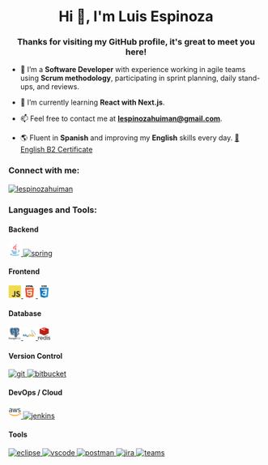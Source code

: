 <h1 align="center">Hi 👋, I'm Luis Espinoza</h1>
<h3 align="center">Thanks for visiting my GitHub profile, it's great to meet you here!</h3>

- 🔭 I’m a **Software Developer** with experience working in agile teams using **Scrum methodology**, participating in sprint planning, daily stand-ups, and reviews.

- 🌱 I’m currently learning **React with Next.js**.

- 📫 Feel free to contact me at **lespinozahuiman@gmail.com**.

- 🌎 Fluent in **Spanish** and improving my **English** skills every day. [📄 English B2 Certificate](https://cert.efset.org/t7zTSn)

<h3 align="left">Connect with me:</h3>
<p align="left">
  <a href="https://linkedin.com/in/lespinozahuiman" target="blank"><img align="center" src="https://raw.githubusercontent.com/rahuldkjain/github-profile-readme-generator/master/src/images/icons/Social/linked-in-alt.svg" alt="lespinozahuiman" height="25" width="25" /></a>
  <!-- <a href="https://www.leetcode.com/lespinozah" target="blank"><img align="center" src="https://raw.githubusercontent.com/rahuldkjain/github-profile-readme-generator/master/src/images/icons/Social/leet-code.svg" alt="lespinozah" height="25" width="25" /></a> -->
</p>

<h3 align="left">Languages and Tools:</h3>
<p align="left"> 
  <h4>Backend</h4>
  <a href="https://www.java.com" target="_blank" rel="noreferrer"> <img src="https://raw.githubusercontent.com/devicons/devicon/master/icons/java/java-original.svg" alt="java" width="25" height="25"/> </a> 
  <a href="https://spring.io/" target="_blank" rel="noreferrer"> <img src="https://www.vectorlogo.zone/logos/springio/springio-icon.svg" alt="spring" width="25" height="25"/> </a> 

  <h4>Frontend</h4>
  <a href="https://developer.mozilla.org/en-US/docs/Web/JavaScript" target="_blank" rel="noreferrer"> <img src="https://raw.githubusercontent.com/devicons/devicon/master/icons/javascript/javascript-original.svg" alt="javascript" width="25" height="25"/> </a> 
  <a href="https://www.w3.org/html/" target="_blank" rel="noreferrer"> <img src="https://raw.githubusercontent.com/devicons/devicon/master/icons/html5/html5-original-wordmark.svg" alt="html5" width="25" height="25"/> </a> 
  <a href="https://www.w3schools.com/css/" target="_blank" rel="noreferrer"> <img src="https://raw.githubusercontent.com/devicons/devicon/master/icons/css3/css3-original-wordmark.svg" alt="css3" width="25" height="25"/> </a> 

  <h4>Database</h4>
  <a href="https://www.postgresql.org" target="_blank" rel="noreferrer"> <img src="https://raw.githubusercontent.com/devicons/devicon/master/icons/postgresql/postgresql-original-wordmark.svg" alt="postgresql" width="25" height="25"/> </a> 
  <a href="https://www.mysql.com/" target="_blank" rel="noreferrer"> <img src="https://raw.githubusercontent.com/devicons/devicon/master/icons/mysql/mysql-original-wordmark.svg" alt="mysql" width="25" height="25"/> </a> 
  <a href="https://redis.io" target="_blank" rel="noreferrer"> <img src="https://raw.githubusercontent.com/devicons/devicon/master/icons/redis/redis-original-wordmark.svg" alt="redis" width="25" height="25"/> </a>  

  <h4>Version Control</h4>
  <a href="https://git-scm.com/" target="_blank" rel="noreferrer"> <img src="https://www.vectorlogo.zone/logos/git-scm/git-scm-icon.svg" alt="git" width="25" height="25"/> </a> 
  <a href="https://bitbucket.org/product/" target="_blank" rel="noreferrer"> <img src="https://cdn.worldvectorlogo.com/logos/bitbucket-icon.svg" alt="bitbucket" width="25" height="25"/> </a> 

  <h4>DevOps / Cloud</h4>
  <a href="https://aws.amazon.com" target="_blank" rel="noreferrer"> <img src="https://raw.githubusercontent.com/devicons/devicon/master/icons/amazonwebservices/amazonwebservices-original-wordmark.svg" alt="aws" width="25" height="25"/> </a> 
  <a href="https://www.jenkins.io" target="_blank" rel="noreferrer"> <img src="https://www.vectorlogo.zone/logos/jenkins/jenkins-icon.svg" alt="jenkins" width="25" height="25"/> </a> 

  <h4>Tools</h4>
  <a href="https://eclipseide.org/" target="_blank" rel="noreferrer"> <img src="https://cdn.worldvectorlogo.com/logos/eclipse-11.svg" alt="eclipse" width="25" height="25"/> </a> 
  <a href="https://code.visualstudio.com/" target="_blank" rel="noreferrer"> <img src="https://cdn.worldvectorlogo.com/logos/visual-studio-code-1.svg" alt="vscode" width="25" height="25"/> </a> 
  <a href="https://postman.com" target="_blank" rel="noreferrer"> <img src="https://www.vectorlogo.zone/logos/getpostman/getpostman-icon.svg" alt="postman" width="25" height="25"/> </a> 
  <a href="https://www.atlassian.com/es/software/jira" target="_blank" rel="noreferrer"> <img src="https://cdn.worldvectorlogo.com/logos/jira-1.svg" alt="jira" width="25" height="25"/> </a> 
  <a href="https://www.microsoft.com/es-es/microsoft-teams/group-chat-software" target="_blank" rel="noreferrer"> <img src="https://cdn.worldvectorlogo.com/logos/microsoft-teams-1.svg" alt="teams" width="25" height="25"/> </a> 
</p>

